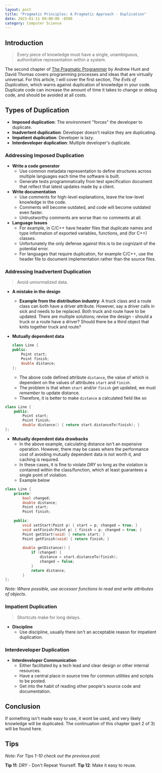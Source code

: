 ```yaml
---
layout: post
title: "Pragmatic Principles: A Pragmatic Approach - Duplication"
date: 2023-01-11 09:00:00 -0500
category: Computer Science
---
```

## Introduction

>Every piece of knowledge must have a single, unambiguous, authoritative
representation within a system.

The second chapter of [The Pragmatic Programmer](https://amzn.to/48ueL4S) by Andrew Hunt and David Thomas covers programming processes and ideas that are virtually universal. For this article, I will cover the first section, *The Evils of Duplication*, which warns against duplication of knowledge in your code. Duplicate code can increase the amount of time it takes to change or debug code, and should be avoided at all costs.
## Types of Duplication

- **Imposed duplication**: The environment "forces" the developer to duplicate.
- **Inadvertent duplication**: Developer doesn't realize they are duplicating.
- **Impatient duplication**: Developer is lazy.
- **Interdeveloper duplication**: Multiple developer's duplicate.
### Addressing Imposed Duplication

- **Write a code generator**
	- Use common metadata representation to define structures across multiple languages each time the software is built.
	- Generate tests programmatically from test specification document that reflect that latest updates made by a client.
- **Write documentation**
	- Use comments for high-level explanations, leave the low-level knowledge in the code.
	- Comments will become outdated, and code will become outdated even faster.
	- Untrustworthy comments are worse than no comments at all.
- **Language Issues**
	- For example, in C/C++ have header files that duplicate names and type information of exported variables, functions, and (for C++) classes.
	- Unfortunately the only defense against this is to be cognizant of the potential error.
	- For languages that require duplication, for example C/C++, use the header file to document implementation rather than the source files.

### Addressing Inadvertent Duplication

>Avoid unnormalized data.

- **A mistake in the design**
	- **Example from the distribution industry**: A truck class and a route class can both have a driver attribute. However, say a driver calls in sick and needs to be replaced. Both truck and route have to be updated. There are multiple solutions; revise the design - should a truck or a route have a driver? Should there be a third object that knits together truck and route?
- **Mutually dependent data**

	```c++
	class Line {
	public:
		Point start;
		Point finish;
		double distance;
	};
	```
	- The above code defined attribute `distance`, the value of which is dependent on the values of attributes `start` and `finish`.
	- The problem is that when `start` and/or `finish` get updated, we must *remember* to update distance.
	- Therefore, it is better to make `distance` a calculated field like so

```c++
class Line {
	public:
		Point start;
		Point finish;
		double distance() { return start.distanceTo(finish); }
};
```
- **Mutually dependent data drawbacks**
	- In the above example, calculating distance isn't an expensive operation. However, there may be cases where the performance cost of avoiding mutually dependent data is not worth it, and caching is required.
	- In these cases, it is fine to violate *DRY* so long as the violation is contained within the class/function, which at least guarantees a single point of violation.
	- Example below

```c++
class Line {
	private:
		bool changed;
		double distance;
		Point start;
		Point finish;
		
	public:
		void setStart(Point p) { start = p; changed = true; }
		void setFinish(Point p) { finish = p; changed = true; }
		Point getStart(void) { return start; }
		Point getFinish(void) { return finish; }
		
		double getDistance() {
			if (changed) {
				distance = start.distanceTo(finish);
				changed = false;
			}
			return distance;
		}
};
```

*Note:* *Where possible, use accessor functions to read and write attributes of objects*.
### Impatient Duplication

>Shortcuts make for long delays.

- **Discipline**
	- Use discipline, usually there isn't an acceptable reason for impatient duplication.
### Interdeveloper Duplication

- **Interdeveloper Communication**
	- Either facilitated by a tech lead and clear design or other internal resources.
	- Have a central place in source tree for common utilities and scripts to be posted.
	- Get into the habit of reading other people's source code and documentation.

## Conclusion

If something isn't made easy to use, it wont be used, and very likely knowledge will be duplicated. The continuation of this chapter (part 2 of 3) will be found here.
## Tips

*Note: For Tips 1-10 check out the previous post.*

**Tip 11**: *DRY* - Don't Repeat Yourself.
**Tip 12**: Make it easy to reuse. 
